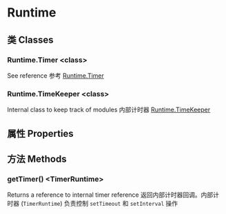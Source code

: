 # Runtime

## 类 Classes
### Runtime.Timer &lt;class&gt;
See reference 参考 [Runtime.Timer](Runtime.Timer.ref.md)

### Runtime.TimeKeeper &lt;class&gt;
Internal class to keep track of modules 内部计时器 [Runtime.TimeKeeper](Runtime.TimeKeeper.ref.md)

## 属性 Properties


## 方法 Methods
### getTimer() &lt;TimerRuntime&gt;
Returns a reference to internal timer reference 返回内部计时器回调。内部计时器 
(`TimerRuntime`) 负责控制 `setTimeout` 和 `setInterval` 操作
